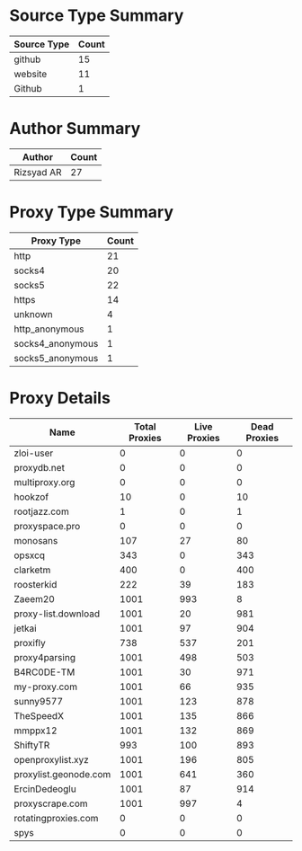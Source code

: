 # Source Type Summary

| Source Type | Count |
|-------------|-------|
| github | 15 |
| website | 11 |
| Github | 1 |


# Author Summary

| Author | Count |
|--------|-------|
| Rizsyad AR | 27 |


# Proxy Type Summary

| Proxy Type | Count |
|------------|-------|
| http | 21 |
| socks4 | 20 |
| socks5 | 22 |
| https | 14 |
| unknown | 4 |
| http_anonymous | 1 |
| socks4_anonymous | 1 |
| socks5_anonymous | 1 |


# Proxy Details

| Name | Total Proxies | Live Proxies | Dead Proxies |
|------|---------------|--------------|---------------|
| zloi-user | 0 | 0 | 0 |
| proxydb.net | 0 | 0 | 0 |
| multiproxy.org | 0 | 0 | 0 |
| hookzof | 10 | 0 | 10 |
| rootjazz.com | 1 | 0 | 1 |
| proxyspace.pro | 0 | 0 | 0 |
| monosans | 107 | 27 | 80 |
| opsxcq | 343 | 0 | 343 |
| clarketm | 400 | 0 | 400 |
| roosterkid | 222 | 39 | 183 |
| Zaeem20 | 1001 | 993 | 8 |
| proxy-list.download | 1001 | 20 | 981 |
| jetkai | 1001 | 97 | 904 |
| proxifly | 738 | 537 | 201 |
| proxy4parsing | 1001 | 498 | 503 |
| B4RC0DE-TM | 1001 | 30 | 971 |
| my-proxy.com | 1001 | 66 | 935 |
| sunny9577 | 1001 | 123 | 878 |
| TheSpeedX | 1001 | 135 | 866 |
| mmppx12 | 1001 | 132 | 869 |
| ShiftyTR | 993 | 100 | 893 |
| openproxylist.xyz | 1001 | 196 | 805 |
| proxylist.geonode.com | 1001 | 641 | 360 |
| ErcinDedeoglu | 1001 | 87 | 914 |
| proxyscrape.com | 1001 | 997 | 4 |
| rotatingproxies.com | 0 | 0 | 0 |
| spys | 0 | 0 | 0 |
